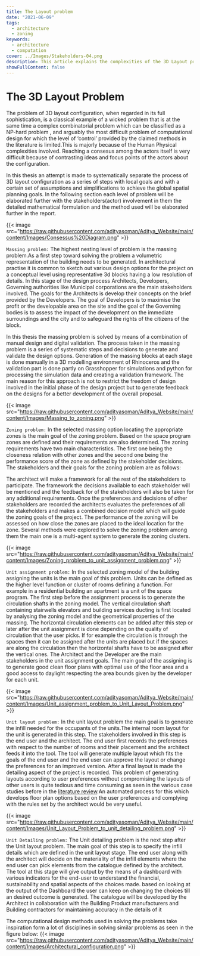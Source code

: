 ```yaml
---
title: The Layout problem
date: "2021-06-09"
tags:
  - architecture
  - zoning
keywords:
  - architecture
  - computation
cover: ../Images/Stakeholders-04.png
description: This article explains the complexities of the 3D Layout problem 
showFullContent: false
---
```

# The 3D Layout Problem

The problem of 3D layout configuration, when regarded in its full sophistication, is a classical example of a wicked problem that is at the same time a complex combinatorial problem which can be classified as a NP-hard problem , and arguably the most difficult problem of computational design for which the level of ‘control’ provided by the claimed methods in the literature is limited.This is majorly because of the Human Physical complexities involved. Reaching a consesus among the actors itself is very difficult because of contrasting ideas and focus points of the actors about the configuration.


In this thesis an attempt is made to systematically separate the process of 3D layout configuration as a series of steps with local goals and with a certain set of assumptions and simplifications to achieve the global spatial planning goals. In the following section each level of problem will be elaborated further with the stakeholders(actor) involvement in them the detailed mathematical formulation and the method used will be elaborated further in the report.

{{< image src="https://raw.githubusercontent.com/adityasoman/Aditya_Website/main/content/Images/Consessus%20Diagram.png" >}}

`Massing problem:`
The highest nesting level of problem is the massing problem.As a first step toward solving the problem a volumetric representation of the building needs to be generated. In architectural practise it is common to sketch out various design options for the project on a conceptual level using representative 3d blocks having a low resolution of details. In this stage of the design process Architects, Developers, Governing authorities like Municipal corporations are the main stakeholders involved. The goals for the  Architects is develop their concepts on the brief provided by the Developers. The goal of Developers is to maximise the profit or the developable area on the site and the goal of the Governing bodies is to assess the impact of the development on the immediate surroundings and the city and to safeguard the rights of the citizens of the block.


In this thesis the massing problem is solved by means of a combination of manual design and digital validation. The process taken in the massing problem is a series of systematic steps and decisions to generate and validate the design options. Generation of the massing blocks at each stage is done manually in a 3D modelling environment of Rhinoceros and the validation part is done partly on Grasshopper for simulations and python for processing the simulation data and creating a validation framework. The main reason for this approach is not to restrict the freedom of design involved in the initial phase of the design project but to generate feedback on the designs for a better development of the overall proposal.

{{< image src="https://raw.githubusercontent.com/adityasoman/Aditya_Website/main/content/Images/Massing_to_zoning.png" >}}

`Zoning problem:`
In the selected massing option locating the appropriate zones is the main goal of the zoning problem. Based on the space program zones are defined and their requirements are also determined. The zoning requirements have two main characteristics. The first one being the closeness relation with other zones and the second one being the performance score of the zone as defined by the stakeholder decisions. The stakeholders and their goals for the zoning problem are as follows:

The architect will make a framework for all the rest of the stakeholders to participate. The framework the decisions available to each stakeholder will be mentioned and the feedback for of the stakeholders will also be taken for any additional requirements. Once the preferences and decisions of other stakeholders are recorded the architects evaluates the preferences of all the stakeholders and  makes a combined decision model which will guide the zoning goals of the project. The performance of the zoning will be assessed on how close the zones are placed to the ideal location for the zone. Several methods were explored to solve the zoning problem among them the main one is a multi-agent system to generate the zoning clusters.

{{< image src="https://raw.githubusercontent.com/adityasoman/Aditya_Website/main/content/Images/Zoning_problem_to_unit_assignment_problem.png" >}}

`Unit assignment problem:`
In the selected zoning model of the building assigning the units is the main goal of this problem. Units can be defined as the higher level function or cluster of rooms defining a function. For example in a residential building an apartment is a unit of the space program.
The first step before the assignment process is to generate the circulation shafts in the zoning model. The vertical circulation shaft containing stairwells elevators and building services ducting is first located by analysing the zoning model and the geometrical properties of the massing. The horizontal circulation elements can be added after this step or later after the unit assignment is done depending on the quality of circulation that the user picks. If for example the circulation is through the spaces then it can be assigned after the units are placed but if the spaces are along the circulation then the horizontal shafts have to be assigned after the vertical ones.
The Architect and the Developer are the main stakeholders in the unit assignment goals. The main goal of the assigning is to generate good clean floor plans with optimal use of the floor area and a good access to daylight respecting the area bounds given by the developer for each unit. 

{{< image src="https://raw.githubusercontent.com/adityasoman/Aditya_Website/main/content/Images/Unit_assignment_problem_to_Unit_Layout_Problem.png" >}}
        
`Unit layout problem:`
In the unit layout problem the main goal is to generate the infill needed for the occupants of the units.The internal room layout for the unit is generated in this step. The stakeholders involved in this step is the end user and the architect. The end user first records the preferences with respect to the number of rooms and their placement and the architect feeds it into the tool. The tool will generate multiple layout which fits the goals of the end user and  the end user can approve the layout or change the preferences for an improved version. After a final layout is made the detailing aspect of the project is recorded. This problem of generating layouts according to user preferences without compromising the layouts of other users is quite tedious and time consuming as seen in the various case studies before in the [literature review](/posts/open-buildings).An automated process for this which develops floor plan options based on the user preferences and complying with the rules set by the architect would be very useful.

{{< image src="https://raw.githubusercontent.com/adityasoman/Aditya_Website/main/content/Images/Unit_Layout_Problem_to_unit_detailing_problem.png" >}}

`Unit Detailing problem:`
The Unit detailing problem is the next step after the Unit layout problem. The main goal of this step is to specify the infill details which are defined in the unit layout stage. The end user along with the architect will decide on the materiality of the infill elements where the end user can pick elements from the catalogue defined by the architect. The tool at this stage will give output by the means of a dashboard with various indicators for the end-user to understand the financial, sustainability and spatial aspects of the choices made. based on looking at the output of the Dashboard the user can keep on changing the choices till an desired outcome is generated. The catalogue will be developed by the Architect in collaboration with the Building Product manufacturers and Building contractors for maintaining accuracy in the details of it


The computational design methods used in solving the problems take inspiration form a lot of disciplines in solving similar problems as seen in the figure below:
{{< image src="https://raw.githubusercontent.com/adityasoman/Aditya_Website/main/content/Images/Architectural_configuration.png" >}}